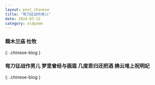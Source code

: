 ```yaml
---
layout: post_chinese
title: "弯刀征战作男儿"
date: 2024-07-12
category: oldpoem
---
```


### 题木兰庙 杜牧
{: .chinese-blog }

### 弯刀征战作男儿 梦里曾经与画眉 几度思归还把酒 拂云堆上祝明妃
{: .chinese-blog }